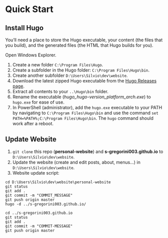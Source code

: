 # Quick Start

## Install Hugo

You’ll need a place to store the Hugo executable, your content (the files that you build), and the generated files (the HTML that Hugo builds for you).

Open Windows Explorer.
1. Create a new folder `C:\Program Files\Hugo`.
2. Create a subfolder in the Hugo folder: `C:\Program Files\Hugo\bin`.
3. Create another subfolder `D:\Users\Silvio\dev\website`.
4. Download the latest zipped Hugo executable from the [Hugo Releases page](https://github.com/gohugoio/hugo/releases).
5. Extract all contents to your `..\Hugo\bin` folder.
6. Rename the executable (*hugo_hugo-version_platform_arch.exe*) to `hugo.exe` for ease of use.
7. In PowerShell (administrator), add the `hugo.exe` executable to your PATH by navigating to `C:\Program Files\Hugo\bin` and use the command `set PATH=%PATH%;C:\Program Files\Hugo\bin`. The `hugo` command should work after a reboot.

## Update Website

1. `git clone` this repo (**personal-website**) and **s-gregorini003.github.io** to `D:\Users\Silvio\dev\website`.
2. Update the website (create and edit posts, about, menus...) in `D:\Users\Silvio\dev\website`.
3. Website update script:
```
cd D:\Users\Silvio\dev\website\personal-website
git status
git add .
git commit -m "COMMIT_MESSAGE"
git push origin master
hugo -d ../s-gregorini003.github.io/

cd ../s-gregorini003.github.io
git status
git add .
git commit -m "COMMIT-MESSAGE"
git push origin master

```
